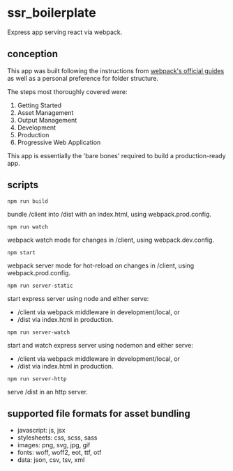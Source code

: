 # ssr_boilerplate

Express app serving react via webpack.

## conception

This app was built following the instructions from [webpack's official guides](https://webpack.js.org/guides/) as well as a personal preference for folder structure.

The steps most thoroughly covered were:

1. Getting Started
2. Asset Management
3. Output Management
4. Development
5. Production
6. Progressive Web Application

This app is essentially the 'bare bones' required to build a production-ready app.

## scripts

`npm run build`

bundle /client into /dist with an index.html, using webpack.prod.config.

`npm run watch`

webpack watch mode for changes in /client, using webpack.dev.config.

`npm start`

webpack server mode for hot-reload on changes in /client, using webpack.prod.config.

`npm run server-static`

start express server using node and either serve:

- /client via webpack middleware in development/local, or
- /dist via index.html in production.

`npm run server-watch`

start and watch express server using nodemon and either serve:

- /client via webpack middleware in development/local, or
- /dist via index.html in production.

`npm run server-http`

serve /dist in an http server.

## supported file formats for asset bundling

- javascript: js, jsx
- stylesheets: css, scss, sass
- images: png, svg, jpg, gif
- fonts: woff, woff2, eot, ttf, otf
- data: json, csv, tsv, xml
